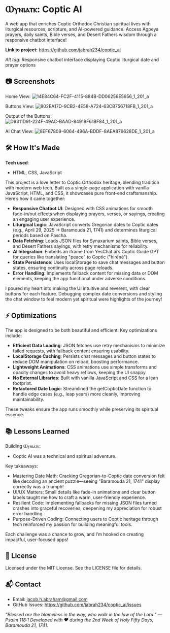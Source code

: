 <h1>Ⲱⲩⲛⲓⲁⲧⲕ: Coptic AI</h1>

A web app that enriches Coptic Orthodox Christian spiritual lives with liturgical resources, scripture, and AI-powered guidance. Access Agpeya prayers, daily saints, Bible verses, and Desert Fathers wisdom through a responsive chatbot interface!

**Link to project:** https://github.com/jabrah234/coptic_ai

_Alt tag_: Responsive chatbot interface displaying Coptic liturgical date and prayer options

<h2>📷 Screenshots</h2>

Home View:
![14E84C64-FC2F-4115-884B-DD06256E5956_1_201_a](https://github.com/user-attachments/assets/93582a36-105c-4a40-83f7-71527fc41684)

Buttons View:
![802EA17D-9CB2-4E58-A724-63CB756718FB_1_201_a](https://github.com/user-attachments/assets/95bebac3-05d5-4a65-b3bd-1f972f27c420)

Output of the Buttons:
![D9311D91-224F-49AC-BAAD-84919F61BF84_1_201_a](https://github.com/user-attachments/assets/e6a31469-454c-4430-ba7f-2393d96f66b9)

AI Chat View:
![8EF67809-6064-496A-BDDF-8AEA879628DE_1_201_a](https://github.com/user-attachments/assets/75afb431-45cd-46db-a03d-fb58bc0746e4)

<h2> 🛠️ How It's Made</h2>


**Tech used**: 
* HTML, CSS, JavaScript
  

This project is a love letter to Coptic Orthodox heritage, blending tradition with modern web tech. Built as a single-page application with vanilla JavaScript, HTML, and CSS, it showcases pure front-end craftsmanship. Here’s how it came together:

* **Responsive Chatbot UI**: Designed with CSS animations for smooth fade-in/out effects when displaying prayers, verses, or sayings, creating an engaging user experience.
* **Liturgical Logic**: JavaScript converts Gregorian dates to Coptic dates (e.g., April 29, 2025 → Baramouda 21, 1741) and determines liturgical periods based on Pascha.
* **Data Fetching**: Loads JSON files for Synaxarium saints, Bible verses, and Desert Fathers sayings, with retry mechanisms for reliability.
* **AI Integration**: Embeds an iframe from YesChat.ai’s Coptic Guide GPT for queries like translating "peace" to Coptic ("hirēnē").
* **State Persistence**: Uses localStorage to save chat messages and button states, ensuring continuity across page reloads.
* **Error Handling**: Implements fallback content for missing data or DOM elements, keeping the app functional under adverse conditions.

I poured my heart into making the UI intuitive and reverent, with clear buttons for each feature. Debugging complex date conversions and styling the chat window to feel modern yet spiritual were highlights of the journey!

<h2>⚡️ Optimizations </h2>
The app is designed to be both beautiful and efficient. Key optimizations include:

* **Efficient Data Loading**: JSON fetches use retry mechanisms to minimize failed requests, with fallback content ensuring usability.
* **LocalStorage Caching**: Persists chat messages and button states to reduce DOM manipulation on reload, boosting performance.
* **Lightweight Animations**: CSS animations use simple transforms and opacity changes to avoid heavy reflows, keeping the UI snappy.
* **No External Libraries**: Built with vanilla JavaScript and CSS for a lean footprint.
* **Refactored Date Logic**: Streamlined the getCopticDate function to handle edge cases (e.g., leap years) more cleanly, improving maintainability.

These tweaks ensure the app runs smoothly while preserving its spiritual essence.

<h2>📚 Lessons Learned</h2>

Building Ⲱⲩⲛⲓⲁⲧⲕ: 
* Coptic AI was a technical and spiritual adventure. 

Key takeaways:

* Mastering Date Math: Cracking Gregorian-to-Coptic date conversion felt like decoding an ancient puzzle—seeing "Baramouda 21, 1741" display correctly was a triumph!
* UI/UX Matters: Small details like fade-in animations and clear button labels taught me how to craft a warm, user-friendly experience.
* Resilient Code: Implementing fallbacks for missing JSON files turned crashes into graceful recoveries, deepening my appreciation for robust error handling.
* Purpose-Driven Coding: Connecting users to Coptic heritage through tech reinforced my passion for building meaningful tools.

Each challenge was a chance to grow, and I’m hooked on creating impactful, user-focused apps!

<h2>📜 License</h2>

Licensed under the MIT License. See the LICENSE file for details.

<h2> 📬 Contact </h2>

* Email: jacob.h.abraham@gmail.com
* GitHub Issues: https://github.com/jabrah234/coptic_ai/issues

_“Blessed are the blameless in the way, who walk in the law of the Lord.” — Psalm 118:1
Developed with ❤️ during the 2nd Week of Holy Fifty Days, Baramouda 21, 1741._
